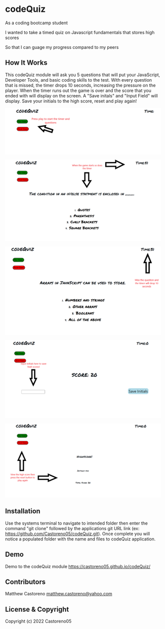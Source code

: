 # codeQuiz

As a coding bootcamp student

I wanted to take a timed quiz on Javascript fundamentals that stores high scores

So that I can guage my progress compared to my peers

## How It Works

This codeQuiz module will ask you 5 questions that will put your JavaScript, Developer Tools, and basic coding skills to the test. With every question that is missed, the timer drops 10 seconds, increasing the pressure on the player. When the timer runs out the game is over and the score that you ended with will display on the screen. A "Save initals" and "Input Field" will display. Save your initials to the high score, reset and play again!

![codeQuiz](./Images/Start%20Game.png)

![codeQuiz](./Images/Questions%26Timer.png)

![codeQuiz](./Images/TimeDrop.png)

![codeQuiz](./Images/Initials%20.png)

![codeQuiz](./Images/End%20Game.png)

## Installation 

Use the systems terminal to navigate to intended folder then enter the command "git clone" followed by the applications git URL link (ex: https://github.com/Castoreno05/codeQuiz.git). Once complete you will notice a populated folder with the name and files to codeQuiz application.

## Demo

Demo to the codeQuiz module https://castoreno05.github.io/codeQuiz/

## Contributors

Matthew Castoreno <matthew.castoreno@yahoo.com>

## License & Copyright

Copyright (c) 2022 Castoreno05


